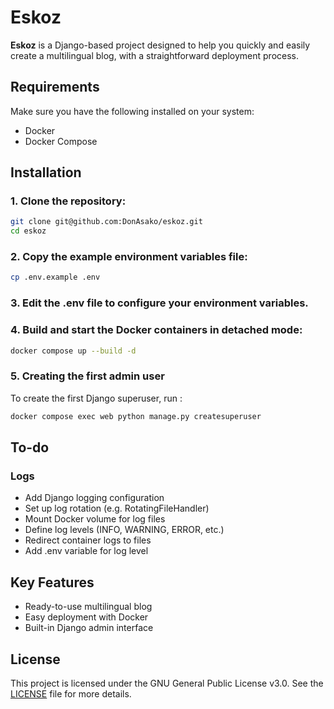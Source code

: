 # Eskoz

**Eskoz** is a Django-based project designed to help you quickly and easily create a multilingual blog, with a straightforward deployment process.

## Requirements

Make sure you have the following installed on your system:
- Docker
- Docker Compose

## Installation

### 1. Clone the repository:
```sh
git clone git@github.com:DonAsako/eskoz.git
cd eskoz
```

### 2. Copy the example environment variables file:
```sh
cp .env.example .env
```

### 3. Edit the .env file to configure your environment variables.

### 4. Build and start the Docker containers in detached mode:
```sh
docker compose up --build -d
```

### 5. Creating the first admin user
To create the first Django superuser, run :
```sh
docker compose exec web python manage.py createsuperuser
```

## To-do 
### Logs
- Add Django logging configuration
- Set up log rotation (e.g. RotatingFileHandler)
- Mount Docker volume for log files
- Define log levels (INFO, WARNING, ERROR, etc.)
- Redirect container logs to files
- Add .env variable for log level

## Key Features
- Ready-to-use multilingual blog
- Easy deployment with Docker
- Built-in Django admin interface

## License
This project is licensed under the GNU General Public License v3.0.
See the [LICENSE](LICENSE) file for more details.
